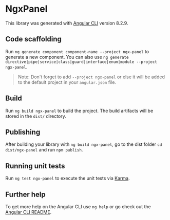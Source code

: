 # NgxPanel

This library was generated with [Angular CLI](https://github.com/angular/angular-cli) version 8.2.9.

## Code scaffolding

Run `ng generate component component-name --project ngx-panel` to generate a new component. You can also use `ng generate directive|pipe|service|class|guard|interface|enum|module --project ngx-panel`.
> Note: Don't forget to add `--project ngx-panel` or else it will be added to the default project in your `angular.json` file. 

## Build

Run `ng build ngx-panel` to build the project. The build artifacts will be stored in the `dist/` directory.

## Publishing

After building your library with `ng build ngx-panel`, go to the dist folder `cd dist/ngx-panel` and run `npm publish`.

## Running unit tests

Run `ng test ngx-panel` to execute the unit tests via [Karma](https://karma-runner.github.io).

## Further help

To get more help on the Angular CLI use `ng help` or go check out the [Angular CLI README](https://github.com/angular/angular-cli/blob/master/README.md).
